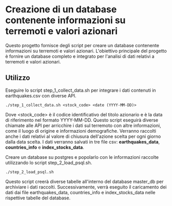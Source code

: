 # Creazione di un database contenente informazioni su terremoti e valori azionari
Questo progetto fornisce degli script per creare un database contenente informazioni su terremoti e valori azionari. L'obiettivo principale del progetto è fornire un database completo e integrato per l'analisi di dati relativi a terremoti e valori azionari.

## Utilizzo

Eseguire lo script step_1_collect_data.sh per integrare i dati contenuti in earthquakes.csv con diverse API.
```
./step_1_collect_data.sh <stock_code> <date (YYYY-MM-DD)>
```
Dove <stock_code> è il codice identificativo del titolo azionario e <date> è la data di riferimento nel formato YYYY-MM-DD. 
Questo script eseguirà diverse chiamate alle API per arricchire i dati sul terremoto con altre informazioni, come il luogo di origine e informazioni demografiche. Verranno raccolti anche i dati relativi al valore di chiusura dell'azione scelta per ogni giorno dalla data scelta. I dati verranno salvati in tre file csv: **earthquakes_data**, **countries_info** e **index_stocks_data**.

Creare un database su postgres e popolarlo con le informazioni raccolte utilizzando lo script step_2_load_psql.sh.
```
./step_2_load_psql.sh
```
Questo script creerà diverse tabelle all'interno del database master_db per archiviare i dati raccolti. Successivamente, verrà eseguito il caricamento dei dati dai file earthquakes_data, countries_info e index_stocks_data nelle rispettive tabelle del database.
